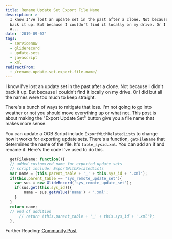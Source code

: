 ```yaml
---
title: Rename Update Set Export File Name
description: >-
  I know I've lost an update set in the past after a clone. Not because I didn't
  back it up. But because I couldn't find it locally on my drive. Or I did but
  a...
date: '2019-09-07'
tags:
  - servicenow
  - gliderecord
  - update-sets
  - javascript
  - xml
redirectFrom:
  - /rename-update-set-export-file-name/
---
```


I know I've lost an update set in the past after a clone. Not because I didn't back it up. But because I couldn't find it locally on my drive. Or I did but all the names were too much to keep straight.

There's a bunch of ways to mitigate that loss. I'm not going to go into weather or not you should move everything up or what not. This post is about making the "Export Update Set" button give you a file name that makes more sense.

You can update a OOB Script include `ExportWithRelatedLists` to change how it works for exporting update sets. There's a function, `getFileName` that determines the name of the file. It's `table_sysid.xml`. You can add an if and rename it. Here's the code I've used to do this.

```javascript
  getFileName: function(){
  // added customized name for exported update sets
  // script include: ExportWithRelatedLists
  var name = (this.parent_table + '_' + this.sys_id + '.xml');
  if(this.parent_table == "sys_remote_update_set"){
    var sus = new GlideRecord('sys_remote_update_set');
    if(sus.get(this.sys_id)){
        name = sus.getValue('name') + '.xml';
    }
  }
  return name;
  // end of addition
      // return (this.parent_table + '_' + this.sys_id + '.xml');
  },
```

Further Reading: [Community Post](https://community.servicenow.com/community?id=community_question&sys_id=d2ca7e63dbb723c41cd8a345ca9619c7)
